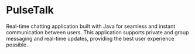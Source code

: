 # PulseTalk
Real-time chatting application built with Java for seamless and instant communication between users. This application supports private and group messaging and real-time updates, providing the best user experience possible.
